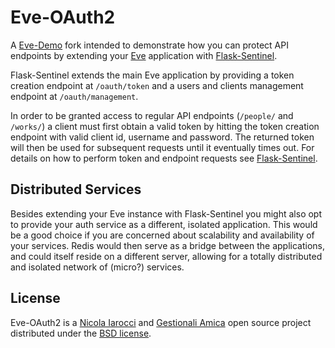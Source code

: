 # Eve-OAuth2

A [Eve-Demo][1] fork intended to demonstrate how you can protect API endpoints
by extending your [Eve][3] application with [Flask-Sentinel][3].

Flask-Sentinel extends the main Eve application by providing a token creation
endpoint at `/oauth/token` and a users and clients management endpoint at
`/oauth/management`.

In order to be granted access to regular API endpoints (`/people/` and
`/works/`) a client must first obtain a valid token by hitting the token
creation endpoint with valid client id, username and password. The returned
token will then be used for subsequent requests until it eventually times out.
For details on how to perform token and endpoint requests see
[Flask-Sentinel][3].

## Distributed Services
Besides extending your Eve instance with Flask-Sentinel you might also opt to
provide your auth service as a different, isolated application. This would be
a good choice if you are concerned about scalability and availability of your
services. Redis would then serve as a bridge between the applications, and
could itself reside on a different server, allowing for a totally distributed
and isolated network of (micro?) services.

## License
Eve-OAuth2 is a [Nicola Iarocci][5] and [Gestionali Amica][6] open source
project distributed under the [BSD license][7].

[1]: https://github.com/pyeve/eve-demo
[2]: http://python-eve.org
[3]: https://github.com/pyeve/flask-sentinel
[5]: http://nicolaiarocci.com
[6]: http://gestionaleamica.com
[7]: https://github.com/pyeve/eve-oauth2/blob/master/LICENSE
